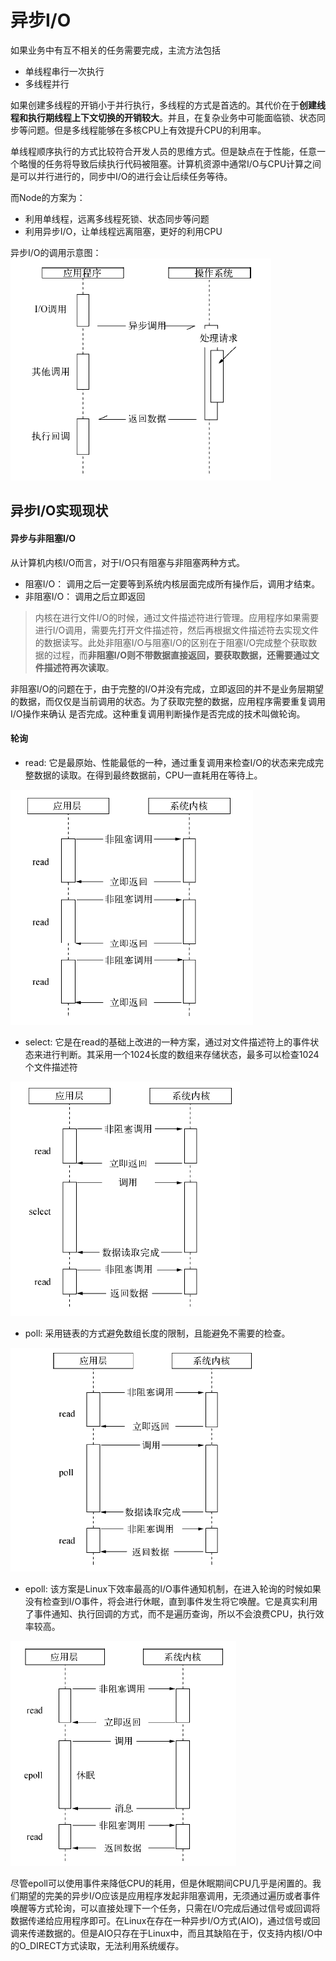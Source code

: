 # 异步I/O

如果业务中有互不相关的任务需要完成，主流方法包括
- 单线程串行一次执行
- 多线程并行

如果创建多线程的开销小于并行执行，多线程的方式是首选的。其代价在于**创建线程和执行期线程上下文切换的开销较大**。并且，在复杂业务中可能面临锁、状态同步等问题。但是多线程能够在多核CPU上有效提升CPU的利用率。

单线程顺序执行的方式比较符合开发人员的思维方式。但是缺点在于性能，任意一个略慢的任务将导致后续执行代码被阻塞。计算机资源中通常I/O与CPU计算之间是可以并行进行的，同步中I/O的进行会让后续任务等待。

而Node的方案为：

- 利用单线程，远离多线程死锁、状态同步等问题
- 利用异步I/O，让单线程远离阻塞，更好的利用CPU

异步I/O的调用示意图：
![avatar](./1.jpg)

## 异步I/O实现现状

#### 异步与非阻塞I/O

从计算机内核I/O而言，对于I/O只有阻塞与非阻塞两种方式。

- 阻塞I/O： 调用之后一定要等到系统内核层面完成所有操作后，调用才结束。
- 非阻塞I/O： 调用之后立即返回

> 内核在进行文件I/O的时候，通过文件描述符进行管理。应用程序如果需要进行I/O调用，需要先打开文件描述符，然后再根据文件描述符去实现文件的数据读写。此处非阻塞I/O与阻塞I/O的区别在于阻塞I/O完成整个获取数据的过程，而**非阻塞I/O则不带数据直接返回，要获取数据，还需要通过文件描述符再次读取**。

非阻塞I/O的问题在于，由于完整的I/O并没有完成，立即返回的并不是业务层期望的数据，而仅仅是当前调用的状态。为了获取完整的数据，应用程序需要重复调用I/O操作来确认
是否完成。这种重复调用判断操作是否完成的技术叫做轮询。

#### 轮询

- read: 它是最原始、性能最低的一种，通过重复调用来检查I/O的状态来完成完整数据的读取。在得到最终数据前，CPU一直耗用在等待上。

![avatar](./2.jpg)

- select: 它是在read的基础上改进的一种方案，通过对文件描述符上的事件状态来进行判断。其采用一个1024长度的数组来存储状态，最多可以检查1024个文件描述符

![avatar](./3.jpg)

- poll: 采用链表的方式避免数组长度的限制，且能避免不需要的检查。

![avatar](./4.jpg)

- epoll: 该方案是Linux下效率最高的I/O事件通知机制，在进入轮询的时候如果没有检查到I/O事件，将会进行休眠，直到事件发生将它唤醒。它是真实利用了事件通知、执行回调的方式，而不是遍历查询，所以不会浪费CPU，执行效率较高。

![avatar](./5.jpg)

尽管epoll可以使用事件来降低CPU的耗用，但是休眠期间CPU几乎是闲置的。我们期望的完美的异步I/O应该是应用程序发起非阻塞调用，无须通过遍历或者事件唤醒等方式轮询，可以直接处理下一个任务，只需在I/O完成后通过信号或回调将数据传递给应用程序即可。在Linux在存在一种异步I/O方式(AIO)，通过信号或回调来传递数据的。但是AIO只存在于Linux中，而且其缺陷在于，仅支持内核I/O中的O_DIRECT方式读取，无法利用系统缓存。
